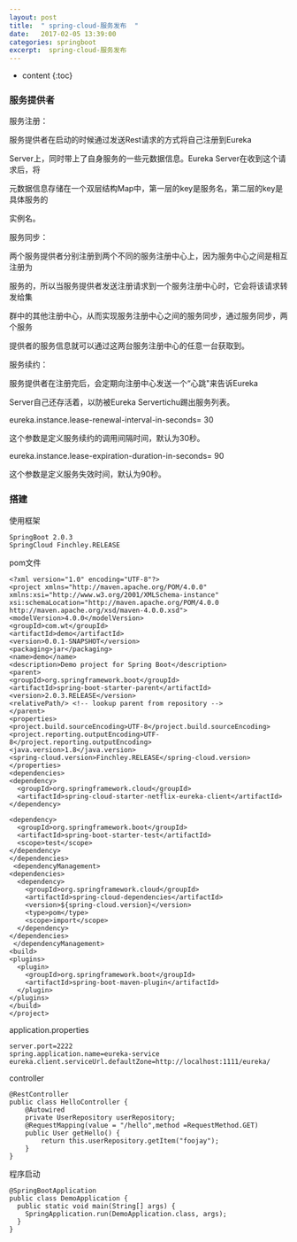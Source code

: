 ```yaml
---
layout: post
title:  " spring-cloud-服务发布  "
date:   2017-02-05 13:39:00
categories: springboot
excerpt:  spring-cloud-服务发布
---
```


* content
{:toc}


### 服务提供者

服务注册：

服务提供者在启动的时候通过发送Rest请求的方式将自己注册到Eureka 

Server上，同时带上了自身服务的一些元数据信息。Eureka Server在收到这个请求后，将

元数据信息存储在一个双层结构Map中，第一层的key是服务名，第二层的key是具体服务的

实例名。


服务同步：

两个服务提供者分别注册到两个不同的服务注册中心上，因为服务中心之间是相互注册为

服务的，所以当服务提供者发送注册请求到一个服务注册中心时，它会将该请求转发给集

群中的其他注册中心，从而实现服务注册中心之间的服务同步，通过服务同步，两个服务

提供者的服务信息就可以通过这两台服务注册中心的任意一台获取到。


服务续约：

服务提供者在注册完后，会定期向注册中心发送一个“心跳"来告诉Eureka 

Server自己还存活着，以防被Eureka Servertichu踢出服务列表。

eureka.instance.lease-renewal-interval-in-seconds= 30 

这个参数是定义服务续约的调用间隔时间，默认为30秒。

eureka.instance.lease-expiration-duration-in-seconds= 90 

这个参数是定义服务失效时间，默认为90秒。





### 搭建

使用框架

    SpringBoot 2.0.3
    SpringCloud Finchley.RELEASE


pom文件


    <?xml version="1.0" encoding="UTF-8"?>
    <project xmlns="http://maven.apache.org/POM/4.0.0" xmlns:xsi="http://www.w3.org/2001/XMLSchema-instance"
    xsi:schemaLocation="http://maven.apache.org/POM/4.0.0 http://maven.apache.org/xsd/maven-4.0.0.xsd">
    <modelVersion>4.0.0</modelVersion>
    <groupId>com.wt</groupId>
    <artifactId>demo</artifactId>
    <version>0.0.1-SNAPSHOT</version>
    <packaging>jar</packaging>
    <name>demo</name>
    <description>Demo project for Spring Boot</description>
    <parent>
    <groupId>org.springframework.boot</groupId>
    <artifactId>spring-boot-starter-parent</artifactId>
    <version>2.0.3.RELEASE</version>
    <relativePath/> <!-- lookup parent from repository -->
    </parent>
    <properties>
    <project.build.sourceEncoding>UTF-8</project.build.sourceEncoding>
    <project.reporting.outputEncoding>UTF-8</project.reporting.outputEncoding>
    <java.version>1.8</java.version>
    <spring-cloud.version>Finchley.RELEASE</spring-cloud.version>
    </properties>
    <dependencies>
    <dependency>
      <groupId>org.springframework.cloud</groupId>
      <artifactId>spring-cloud-starter-netflix-eureka-client</artifactId>
    </dependency>
    
    <dependency>
      <groupId>org.springframework.boot</groupId>
      <artifactId>spring-boot-starter-test</artifactId>
      <scope>test</scope>
    </dependency>
    </dependencies>
     <dependencyManagement>
    <dependencies>
      <dependency>
        <groupId>org.springframework.cloud</groupId>
        <artifactId>spring-cloud-dependencies</artifactId>
        <version>${spring-cloud.version}</version>
        <type>pom</type>
        <scope>import</scope>
      </dependency>
    </dependencies>
     </dependencyManagement>
    <build>
    <plugins>
      <plugin>
        <groupId>org.springframework.boot</groupId>
        <artifactId>spring-boot-maven-plugin</artifactId>
      </plugin>
    </plugins>
    </build>
    </project>


application.properties

    server.port=2222
	spring.application.name=eureka-service
    eureka.client.serviceUrl.defaultZone=http://localhost:1111/eureka/



controller 


    @RestController
    public class HelloController {
        @Autowired
        private UserRepository userRepository;
        @RequestMapping(value = "/hello",method =RequestMethod.GET)
        public User getHello() {
            return this.userRepository.getItem("foojay");
        }
    }







程序启动



    @SpringBootApplication
    public class DemoApplication {
      public static void main(String[] args) {
        SpringApplication.run(DemoApplication.class, args);
      }
    }

